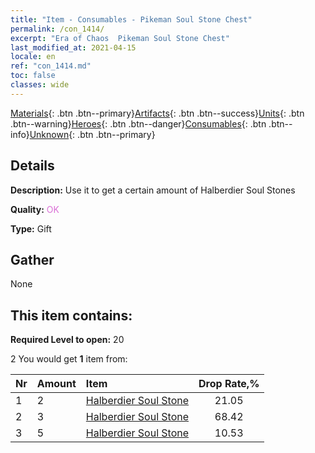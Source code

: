 ```yaml
---
title: "Item - Consumables - Pikeman Soul Stone Chest"
permalink: /con_1414/
excerpt: "Era of Chaos  Pikeman Soul Stone Chest"
last_modified_at: 2021-04-15
locale: en
ref: "con_1414.md"
toc: false
classes: wide
---
```

 [Materials](/Items/){: .btn .btn--primary}[Artifacts](/Items/Artifacts/){: .btn .btn--success}[Units](/Items/Units/){: .btn .btn--warning}[Heroes](/Items/Heroes/){: .btn .btn--danger}[Consumables](/Items/Consumables/){: .btn .btn--info}[Unknown](/Items/Unknown/){: .btn .btn--primary}

## Details
 **Description:** Use it to get a certain amount of Halberdier Soul Stones

 **Quality:** <span style="color: #DA70D6">OK</span>

 **Type:** Gift

## Gather

  None

## This item contains:

 **Required Level to open:** 20

 2 You would get **1** item  from:

  | Nr | Amount |     Item    | Drop Rate,% |
  |:---|:-------|:------------|:---------:|
  | 1 | 2 | [Halberdier Soul Stone](/Items/unt_282/) | 21.05 | 
  | 2 | 3 | [Halberdier Soul Stone](/Items/unt_282/) | 68.42 | 
  | 3 | 5 | [Halberdier Soul Stone](/Items/unt_282/) | 10.53 | 
